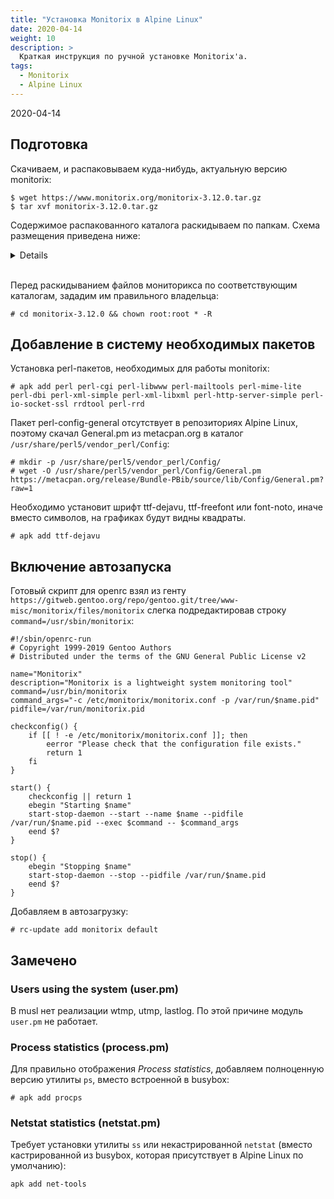 ```yaml
---
title: "Установка Monitorix в Alpine Linux"
date: 2020-04-14
weight: 10
description: >
  Краткая инструкция по ручной установке Monitorix'а.
tags:
  - Monitorix
  - Alpine Linux
---
```


2020-04-14

## Подготовка
Скачиваем, и распаковываем куда-нибудь, актуальную версию monitorix:
```
$ wget https://www.monitorix.org/monitorix-3.12.0.tar.gz
$ tar xvf monitorix-3.12.0.tar.gz
```

Содержимое распакованного каталога раскидываем по папкам. Схема размещения приведена ниже:
<details><p>
```
$ tree monitorix-3.12.0
monitorix-3.12.0
├── Changes
├── COPYING
├── docs
│   ├── debian.conf
│   ├── htpasswd.pl
│   ├── monitorix-alert.sh
│   ├── monitorix-apache.conf
│   ├── monitorix-deb.init
│   ├── monitorix.init
│   ├── monitorix-lighttpd.conf
│   ├── monitorix.logrotate     --> /etc/logrotate.d/monitorix
│   ├── monitorix.nanorc
│   ├── monitorix.service
│   ├── monitorix.spec
│   ├── monitorix.sysconfig     --> /etc/conf.d/monitorix
│   └── monitorix.upstart
├── lib                         --> /usr/lib/monitorix/
│   ├── ambsens.pm              --> /usr/lib/monitorix/ambsens.pm
│   ├── apache.pm               --> /usr/lib/monitorix/apache.pm
│   ├── apcupsd.pm              --> ...
│   ├── bind.pm                 ...
│   ├── chrony.pm
│   ├── disk.pm
│   ├── du.pm
│   ├── emailreports.pm
│   ├── fail2ban.pm
│   ├── fs.pm
│   ├── ftp.pm
│   ├── gensens.pm
│   ├── hptemp.pm
│   ├── HTTPServer.pm
│   ├── icecast.pm
│   ├── int.pm
│   ├── ipmi.pm
│   ├── kern.pm
│   ├── libvirt.pm
│   ├── lighttpd.pm
│   ├── lmsens.pm
│   ├── mail.pm
│   ├── memcached.pm
│   ├── mongodb.pm
│   ├── Monitorix.pm
│   ├── mysql.pm
│   ├── net.pm
│   ├── netstat.pm
│   ├── nfsc.pm
│   ├── nfss.pm
│   ├── nginx.pm
│   ├── ntp.pm
│   ├── nut.pm
│   ├── nvidia.pm
│   ├── pagespeed.pm
│   ├── phpapc.pm
│   ├── phpfpm.pm
│   ├── port.pm
│   ├── process.pm
│   ├── proc.pm
│   ├── raspberrypi.pm
│   ├── serv.pm
│   ├── squid.pm
│   ├── system.pm
│   ├── tc.pm
│   ├── traffacct.pm
│   ├── unbound.pm
│   ├── user.pm
│   ├── varnish.pm
│   ├── verlihub.pm
│   ├── wowza.pm
│   └── zfs.pm
├── logo_bot.png        --> /var/lib/monitorix/www/
├── logo_top.png        --> /var/lib/monitorix/www/
├── Makefile
├── man
│   ├── man5
│   │   └── monitorix.conf.5
│   └── man8
│       └── monitorix.8
├── monitorix           --> /usr/bin/
├── monitorix.cgi       --> /var/lib/monitorix/www/cgi/
├── monitorix.conf      --> /etc/monitorix/
├── monitorixico.png    --> /var/lib/monitorix/www/
├── README
├── README.FreeBSD
├── README.md
├── README.NetBSD
├── README.nginx
├── README.OpenBSD
└── reports             --> /var/lib/monitorix/www/
    ├── ca.html         --> /var/lib/monitorix/www/reports/
    ├── de.html         --> /var/lib/monitorix/www/reports/
    ├── en.html         --> ...
    ├── fr.html         ...
    ├── it.html
    ├── nl_NL.html
    ├── pl.html
    ├── sk.html
    └── zh_CN.html
```
</p></details><br>


Перед раскидыванием файлов мониторикса по соответствующим каталогам, зададим им правильного владельца:
```
# cd monitorix-3.12.0 && chown root:root * -R
```

<!-- Перепроверить при случае.
Создание каталогов и копирование файлов. Не забыть выставить правильные права:
```
mkdir -p /etc/monitorix/conf.d /var/lib/monitorix/www/cgi /var/lib/monitorix/www/imgs

cp monitorix /usr/bin/
cp monitorix.conf /etc/monitorix/
cp monitorix.cgi /var/lib/monitorix/www/cgi/
cp logo_bot.png /var/lib/monitorix/www/
cp logo_top.png /var/lib/monitorix/www/
cp monitorixico.png /var/lib/monitorix/www/
cp lib/* /usr/lib/monitorix/
cp -r reports /var/lib/monitorix/www/
```
-->

## Добавление в систему необходимых пакетов
Установка perl-пакетов, необходимых для работы monitorix:
```
# apk add perl perl-cgi perl-libwww perl-mailtools perl-mime-lite perl-dbi perl-xml-simple perl-xml-libxml perl-http-server-simple perl-io-socket-ssl rrdtool perl-rrd
```

Пакет perl-config-general отсутствует в репозиториях Alpine Linux, поэтому скачал General.pm из metacpan.org в каталог `/usr/share/perl5/vendor_perl/Config`:
```
# mkdir -p /usr/share/perl5/vendor_perl/Config/
# wget -O /usr/share/perl5/vendor_perl/Config/General.pm https://metacpan.org/release/Bundle-PBib/source/lib/Config/General.pm?raw=1
```

Необходимо установит шрифт ttf-dejavu, ttf-freefont или font-noto, иначе вместо символов, на графиках будут видны квадраты.
```
# apk add ttf-dejavu
```


## Включение автозапуска
Готовый скрипт для openrc взял из генту `https://gitweb.gentoo.org/repo/gentoo.git/tree/www-misc/monitorix/files/monitorix` слегка подредактировав строку `command=/usr/sbin/monitorix`:
```
#!/sbin/openrc-run
# Copyright 1999-2019 Gentoo Authors
# Distributed under the terms of the GNU General Public License v2

name="Monitorix"
description="Monitorix is a lightweight system monitoring tool"
command=/usr/bin/monitorix
command_args="-c /etc/monitorix/monitorix.conf -p /var/run/$name.pid"
pidfile=/var/run/monitorix.pid

checkconfig() {
    if [[ ! -e /etc/monitorix/monitorix.conf ]]; then
        eerror "Please check that the configuration file exists."
        return 1
    fi
}

start() {
    checkconfig || return 1
    ebegin "Starting $name"
    start-stop-daemon --start --name $name --pidfile /var/run/$name.pid --exec $command -- $command_args
    eend $?
}

stop() {
    ebegin "Stopping $name"
    start-stop-daemon --stop --pidfile /var/run/$name.pid
    eend $?
}
```

Добавляем в автозагрузку:
```
# rc-update add monitorix default
```

## Замечено
### Users using the system (user.pm)
В musl нет реализации wtmp, utmp, lastlog. По этой причине модуль `user.pm` не работает.

### Process statistics (process.pm)
Для правильно отображения *Process statistics*, добавляем полноценную версию утилиты `ps`, вместо встроенной в busybox:
```
# apk add procps
```

### Netstat statistics (netstat.pm)
Требует установки утилиты `ss` или некастрированной `netstat` (вместо кастрированной из busybox, которая присутствует в Alpine Linux по умолчанию):
```
apk add net-tools
```
